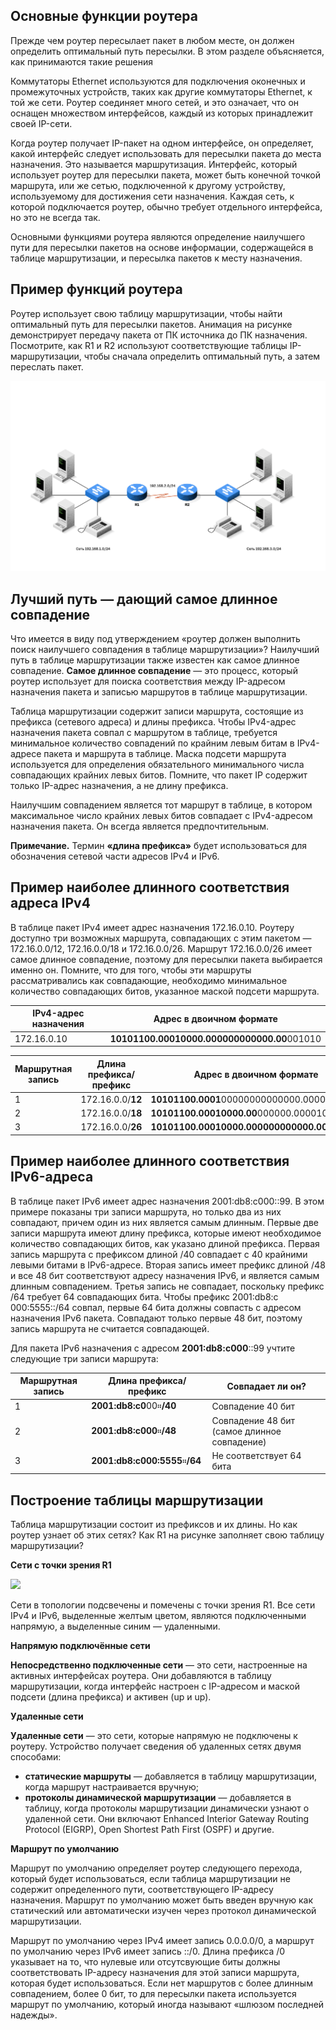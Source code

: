 <!-- 14.1.1 -->
## Основные функции роутера

Прежде чем роутер пересылает пакет в любом месте, он должен определить оптимальный путь пересылки. В этом разделе объясняется, как принимаются такие решения

Коммутаторы Ethernet используются для подключения оконечных и промежуточных устройств, таких как другие коммутаторы Ethernet, к той же сети. Роутер соединяет много сетей, и это означает, что он оснащен множеством интерфейсов, каждый из которых принадлежит своей IP-сети.

Когда роутер получает IP-пакет на одном интерфейсе, он определяет, какой интерфейс следует использовать для пересылки пакета до места назначения. Это называется маршрутизация. Интерфейс, который использует роутер для пересылки пакета, может быть конечной точкой маршрута, или же сетью, подключенной к другому устройству, используемому для достижения сети назначения. Каждая сеть, к которой подключается роутер, обычно требует отдельного интерфейса, но это не всегда так.

Основными функциями роутера являются определение наилучшего пути для пересылки пакетов на основе информации, содержащейся в таблице маршрутизации, и пересылка пакетов к месту назначения.

<!-- 14.1.2 -->
## Пример функций роутера

Роутер использует свою таблицу маршрутизации, чтобы найти оптимальный путь для пересылки пакетов. Анимация на рисунке демонстрирует передачу пакета от ПК источника до ПК назначения. Посмотрите, как R1 и R2 используют соответствующие таблицы IP-маршрутизации, чтобы сначала определить оптимальный путь, а затем переслать пакет.

![](./assets/14.1.2.png)

<!-- 14.1.3 -->
## Лучший путь — дающий самое длинное совпадение

Что имеется в виду под утверждением «роутер должен выполнить поиск наилучшего совпадения в таблице маршрутизации»? Наилучший путь в таблице маршрутизации также известен как самое длинное совпадение. **Самое длинное совпадение** — это процесс, который роутер использует для поиска соответствия между IP-адресом назначения пакета и записью маршрутов в таблице маршрутизации.

Таблица маршрутизации содержит записи маршрута, состоящие из префикса (сетевого адреса) и длины префикса. Чтобы IPv4-адрес назначения пакета совпал с маршрутом в таблице, требуется минимальное количество совпадений по крайним левым битам в IPv4-адресе пакета и маршрута в таблице. Маска подсети маршрута используется для определения обязательного минимального числа совпадающих крайних левых битов. Помните, что пакет IP содержит только IP-адрес назначения, а не длину префикса.

Наилучшим совпадением является тот маршрут в таблице, в котором максимальное число крайних левых битов совпадает с IPv4-адресом назначения пакета. Он всегда является предпочтительным.

**Примечание.** Термин **«длина префикса»** будет использоваться для обозначения сетевой части адресов IPv4 и IPv6.

<!-- 14.1.4 -->
## Пример наиболее длинного соответствия адреса IPv4

В таблице пакет IPv4 имеет адрес назначения 172.16.0.10. Роутеру доступно три возможных маршрута, совпадающих с этим пакетом — 172.16.0.0/12, 172.16.0.0/18 и 172.16.0.0/26. Маршрут 172.16.0.0/26 имеет самое длинное совпадение, поэтому для пересылки пакета выбирается именно он. Помните, что для того, чтобы эти маршруты рассматривались как совпадающие, необходимо минимальное количество совпадающих битов, указанное маской подсети маршрута.

| **IPv4-адрес назначения** | **Адрес в двоичном формате** |
| --- | --- |
| 172.16.0.10 | **10101100.00010000.000000000000.00**001010 |

| **Маршрутная запись** | **Длина префикса/префикс** | **Адрес в двоичном формате** |
| --- | --- | --- |
| 1 | 172.16.0.0/**12** | **10101100.0001**00000000000000.00001010 |
| 2 | 172.16.0.0/**18** | **10101100.00010000.00**000000.00001010 |
| 3 | 172.16.0.0/**26** | **10101100.00010000.000000000000.00**001010 |

<!-- 14.1.5 -->
## Пример наиболее длинного соответствия IPv6-адреса

В таблице пакет IPv6 имеет адрес назначения 2001:db8:c000::99. В этом примере показаны три записи маршрута, но только два из них совпадают, причем один из них является самым длинным. Первые две записи маршрута имеют длину префикса, которые имеют необходимое количество совпадающих битов, как указано длиной префикса. Первая запись маршрута с префиксом длиной /40 совпадает с 40 крайними левыми битами в IPv6-адресе. Вторая запись имеет префикс длиной /48 и все 48 бит соответствуют адресу назначения IPv6, и является самым длинным совпадением. Третья запись не совпадает, поскольку префикс /64 требует 64 совпадающих бита. Чтобы префикс 2001:db8:c 000:5555::/64 совпал, первые 64 бита должны совпасть с адресом назначения IPv6 пакета. Совпадают только первые 48 бит, поэтому запись маршрута не считается совпадающей.

Для пакета IPv6 назначения с адресом **2001:db8:c000**::99 учтите следующие три записи маршрута:

| **Маршрутная запись** | **Длина префикса/префикс** | **Совпадает ли он?** |
| --- | --- | --- |
| 1 | **2001:db8:c0**00።**/40** | Совпадение 40 бит |
| 2 | **2001:db8:с000**።**/48** | Совпадение 48 бит (самое длинное совпадение) |
| 3 | **2001:db8:c000:5555**።**/64** | Не соответствует 64 бита |

<!-- 14.1.6 -->
## Построение таблицы маршрутизации

Таблица маршрутизации состоит из префиксов и их длины. Но как роутер узнает об этих сетях? Как R1 на рисунке заполняет свою таблицу маршрутизации?

**Сети с точки зрения R1**

![](./assets/14.1.6.svg)


Сети в топологии подсвечены и помечены с точки зрения R1. Все сети IPv4 и IPv6, выделенные желтым цветом, являются подключенными напрямую, а выделенные синим — удаленными.

**Напрямую подключённые сети**

**Непосредственно подключенные сети** — это сети, настроенные на активных интерфейсах роутера. Они добавляются в таблицу маршрутизации, когда интерфейс настроен с IP-адресом и маской подсети (длина префикса) и активен (up и up).

**Удаленные сети**

**Удаленные сети** — это сети, которые напрямую не подключены к роутеру. Устройство получает сведения об удаленных сетях двумя способами:

* **статические маршруты** — добавляется в таблицу маршрутизации, когда маршрут настраивается вручную;
* **протоколы динамической маршрутизации** — добавляется в таблицу, когда протоколы маршрутизации динамически узнают о удаленной сети. Они включают Enhanced Interior Gateway Routing Protocol (EIGRP), Open Shortest Path First (OSPF) и другие.

**Маршрут по умолчанию**

Маршрут по умолчанию определяет роутер следующего перехода, который будет использоваться, если таблица маршрутизации не содержит определенного пути, соответствующего IP-адресу назначения. Маршрут по умолчанию может быть введен вручную как статический или автоматически изучен через протокол динамической маршрутизации.

Маршрут по умолчанию через IPv4 имеет запись 0.0.0.0/0, а маршрут по умолчанию через IPv6 имеет запись ::/0. Длина префикса /0 указывает на то, что нулевые или отсутсвующие биты должны соответствовать IP-адресу назначения для этой записи маршрута, которая будет использоваться. Если нет маршрутов с более длинным совпадением, более 0 бит, то для пересылки пакета используется маршрут по умолчанию, который иногда называют «шлюзом последней надежды».

<!-- 14.1.7 -->
<!-- quiz -->
